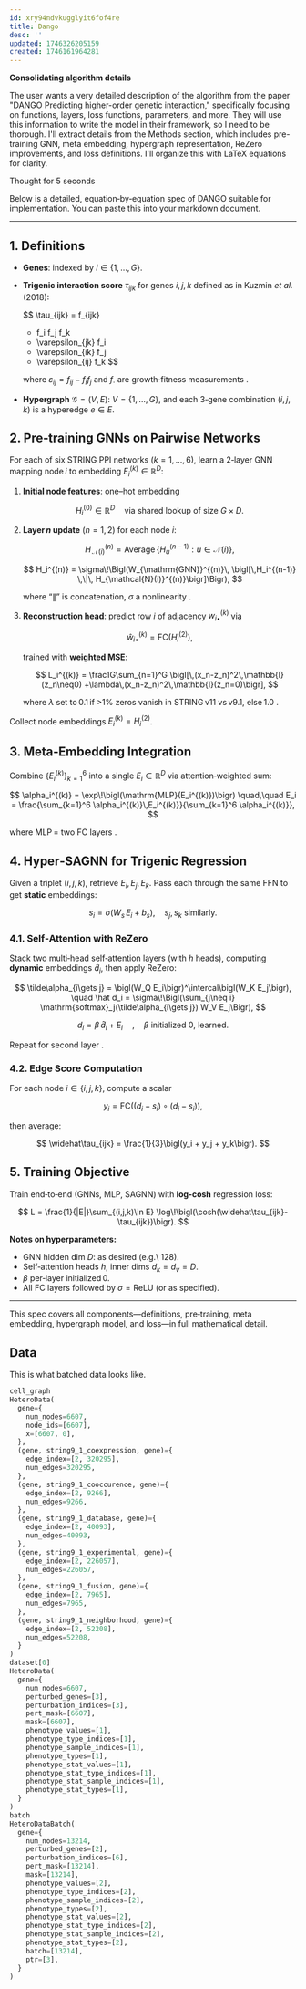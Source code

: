 ```yaml
---
id: xry94ndvkugglyit6fof4re
title: Dango
desc: ''
updated: 1746326205159
created: 1746161964281
---
```


**Consolidating algorithm details**

The user wants a very detailed description of the algorithm from the paper "DANGO Predicting higher-order genetic interaction," specifically focusing on functions, layers, loss functions, parameters, and more. They will use this information to write the model in their framework, so I need to be thorough. I'll extract details from the Methods section, which includes pre-training GNN, meta embedding, hypergraph representation, ReZero improvements, and loss definitions. I'll organize this with LaTeX equations for clarity.

Thought for 5 seconds

Below is a detailed, equation‐by‐equation spec of DANGO suitable for implementation. You can paste this into your markdown document.

---

## 1. Definitions

* **Genes**: indexed by $i\in\{1,\dots,G\}$.

* **Trigenic interaction score** $\tau_{ijk}$ for genes $i,j,k$ defined as in Kuzmin *et al.* (2018):

  $$
    \tau_{ijk}
    = f_{ijk}
    - f_i f_j f_k
    - \varepsilon_{jk} f_i
    - \varepsilon_{ik} f_j
    - \varepsilon_{ij} f_k
  $$

  where $\varepsilon_{ij}=f_{ij}-f_i f_j$ and $f_{\cdot}$ are growth‐fitness measurements .

* **Hypergraph** $\mathcal{G}=(V,E)$:
  $V=\{1,\dots,G\}$, and each 3‐gene combination $(i,j,k)$ is a hyperedge $e\in E$.

## 2. Pre‐training GNNs on Pairwise Networks

For each of six STRING PPI networks ($k=1,\dots,6$), learn a 2‑layer GNN mapping node $i$ to embedding $E_i^{(k)}\in\mathbb{R}^D$:

1. **Initial node features**: one–hot embedding

   $$
     H_i^{(0)}\in\mathbb{R}^D
     \quad\text{via shared lookup of size }G\times D.
   $$

2. **Layer $n$ update** ($n=1,2$) for each node $i$:

   $$
     H_{\,\mathcal{N}(i)}^{(n)}
     = \mathop{\mathrm{Average}}\bigl\{H_u^{(n-1)}:u\in\mathcal{N}(i)\bigr\},
   $$

   $$
     H_i^{(n)}
     = \sigma\!\Bigl(W_{\mathrm{GNN}}^{(n)}\,
       \bigl[\,H_i^{(n-1)} \,\|\, H_{\mathcal{N}(i)}^{(n)}\bigr]\Bigr),
   $$

   where “$\|$” is concatenation, $\sigma$ a nonlinearity .

3. **Reconstruction head**: predict row $i$ of adjacency $w^{(k)}_{i\bullet}$ via

   $$
     \widehat w^{(k)}_{i\bullet}
     = \mathrm{FC}\bigl(H_i^{(2)}\bigr),
   $$

   trained with **weighted MSE**:

   $$
     L_i^{(k)}
     = \frac1G\sum_{n=1}^G
       \bigl[\,(x_n-z_n)^2\,\mathbb{I}(z_n\neq0)
         +\lambda\,(x_n-z_n)^2\,\mathbb{I}(z_n=0)\bigr],
   $$

   where $\lambda$ set to 0.1 if >1% zeros vanish in STRING v11 vs v9.1, else 1.0 .

Collect node embeddings $E_i^{(k)}=H_i^{(2)}$.

## 3. Meta‐Embedding Integration

Combine $\{E_i^{(k)}\}_{k=1}^6$ into a single $E_i\in\mathbb{R}^D$ via attention‐weighted sum:

$$
  \alpha_i^{(k)}
  = \exp\!\bigl(\mathrm{MLP}(E_i^{(k)})\bigr)
  \quad,\quad
  E_i
  = \frac{\sum_{k=1}^6 \alpha_i^{(k)}\,E_i^{(k)}}{\sum_{k=1}^6 \alpha_i^{(k)}},
$$

where MLP = two FC layers .

## 4. Hyper‐SAGNN for Trigenic Regression

Given a triplet $(i,j,k)$, retrieve $E_i,E_j,E_k$. Pass each through the same FFN to get **static** embeddings:

$$
  s_i = \sigma\bigl(W_s\,E_i + b_s\bigr),
  \quad
  s_j,s_k\ \text{similarly}.
$$

### 4.1. Self‐Attention with ReZero

Stack two multi‐head self‐attention layers (with $h$ heads), computing **dynamic** embeddings $\tilde d_i$, then apply ReZero:

$$
  \tilde\alpha_{i\gets j}
  = \bigl(W_Q E_i\bigr)^\intercal\bigl(W_K E_j\bigr),
  \quad
  \hat d_i
  = \sigma\!\Bigl(\sum_{j\neq i}
    \mathrm{softmax}_j(\tilde\alpha_{i\gets j})
    W_V E_j\Bigr),
$$

$$
  d_i = \beta\,\hat d_i + E_i
  \quad,\quad
  \beta\ \text{initialized }0,\ \text{learned.}
$$

Repeat for second layer .

### 4.2. Edge Score Computation

For each node $i\in\{i,j,k\}$, compute a scalar

$$
  y_i = \mathrm{FC}\bigl((d_i - s_i)\circ(d_i - s_i)\bigr),
$$

then average:

$$
  \widehat\tau_{ijk}
  = \frac{1}{3}\bigl(y_i + y_j + y_k\bigr).
$$

## 5. Training Objective

Train end‐to‐end (GNNs, MLP, SAGNN) with **log‑cosh** regression loss:

$$
  L = \frac{1}{|E|}\sum_{(i,j,k)\in E}
      \log\!\bigl(\cosh(\widehat\tau_{ijk}-\tau_{ijk})\bigr).
$$

**Notes on hyperparameters:**

* GNN hidden dim $D$: as desired (e.g.\ 128).
* Self‐attention heads $h$, inner dims $d_k=d_v=D$.
* $\beta$ per‐layer initialized 0.
* All FC layers followed by $\sigma=\mathrm{ReLU}$ (or as specified).

---

This spec covers all components—definitions, pre‐training, meta embedding, hypergraph model, and loss—in full mathematical detail.

## Data

This is what batched data looks like.

```python
cell_graph
HeteroData(
  gene={
    num_nodes=6607,
    node_ids=[6607],
    x=[6607, 0],
  },
  (gene, string9_1_coexpression, gene)={
    edge_index=[2, 320295],
    num_edges=320295,
  },
  (gene, string9_1_cooccurence, gene)={
    edge_index=[2, 9266],
    num_edges=9266,
  },
  (gene, string9_1_database, gene)={
    edge_index=[2, 40093],
    num_edges=40093,
  },
  (gene, string9_1_experimental, gene)={
    edge_index=[2, 226057],
    num_edges=226057,
  },
  (gene, string9_1_fusion, gene)={
    edge_index=[2, 7965],
    num_edges=7965,
  },
  (gene, string9_1_neighborhood, gene)={
    edge_index=[2, 52208],
    num_edges=52208,
  }
)
dataset[0]
HeteroData(
  gene={
    num_nodes=6607,
    perturbed_genes=[3],
    perturbation_indices=[3],
    pert_mask=[6607],
    mask=[6607],
    phenotype_values=[1],
    phenotype_type_indices=[1],
    phenotype_sample_indices=[1],
    phenotype_types=[1],
    phenotype_stat_values=[1],
    phenotype_stat_type_indices=[1],
    phenotype_stat_sample_indices=[1],
    phenotype_stat_types=[1],
  }
)
batch
HeteroDataBatch(
  gene={
    num_nodes=13214,
    perturbed_genes=[2],
    perturbation_indices=[6],
    pert_mask=[13214],
    mask=[13214],
    phenotype_values=[2],
    phenotype_type_indices=[2],
    phenotype_sample_indices=[2],
    phenotype_types=[2],
    phenotype_stat_values=[2],
    phenotype_stat_type_indices=[2],
    phenotype_stat_sample_indices=[2],
    phenotype_stat_types=[2],
    batch=[13214],
    ptr=[3],
  }
)
```
